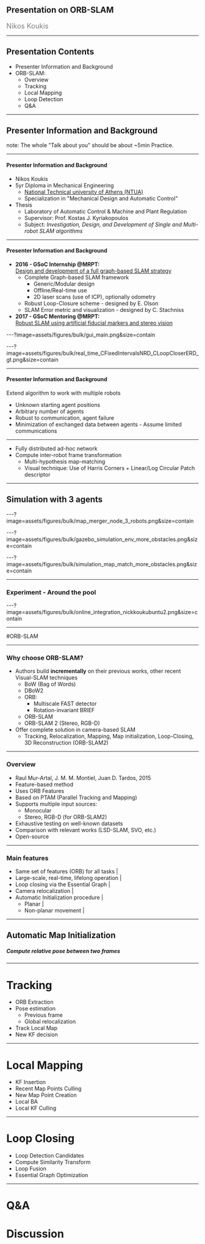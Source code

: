 <!-- .slide: class="center" -->
## Presentation on ORB-SLAM

<div style="color:gray; font-size: 1.3em">
Nikos Koukis<br>
</div>

---

## Presentation Contents

- Presenter Information and Background
- ORB-SLAM:
  - Overview
  - Tracking
  - Local Mapping
  - Loop Detection
  - Q&A


---

<!-- .slide: class="center" -->
## Presenter Information and Background

note:
The whole "Talk about you" should be about ~5min
Practice.

---

#### Presenter Information and Background

- Nikos Koukis
- 5yr Diploma in Mechanical Engineering
  + [National Technical university of Athens (NTUA)](www.mech.ntua.gr/en)
  + Specialization in "Mechanical Design and Automatic Control"
- Thesis
  + Laboratory of Automatic Control & Machine and Plant
    Regulation
  + Supervisor: Prof. Kostas J. Kyriakopoulos
  + Subject: *Investigation, Design, and Development of Single and Multi-robot
      SLAM algorithms*

---

#### Presenter Information and Background

- **2016 - GSoC Internship @MRPT:**<br>[Design and development of a full graph-based SLAM strategy](https://summerofcode.withgoogle.com/archive/2016/projects/6025600208732160/)
  - Complete Graph-based SLAM framework
    - Generic/Modular design
    - Offline/Real-time use
    - 2D laser scans (use of ICP), optionally odometry
  - Robust Loop-Closure scheme - designed by E.  Olson
  - SLAM Error metric and visualization - designed by C. Stachniss
- **2017 - GSoC Mentoring @MRPT:**<br>[Robust SLAM using artificial fiducial markers and stereo vision](https://github.com/MRPT/GSoC2017-discussions/issues/5)


---?image=assets/figures/bulk/gui_main.png&size=contain
<!-- .slide: data-background-transition="none" -->
---?image=assets/figures/bulk/real_time_CFixedIntervalsNRD_CLoopCloserERD_gt.png&size=contain
<!-- .slide: data-background-transition="none" -->

---

#### Presenter Information and Background

Extend algorithm to work with multiple robots

- Unknown starting agent positions
- Arbitrary number of agents
- Robust to communication, agent failure
- Minimization of exchanged data between agents - Assume limited communications

<hr>

- Fully distributed ad-hoc network
- Compute inter-robot frame transformation
  - Multi-hypothesis map-matching
  - Visual technique: Use of Harris Corners + Linear/Log Circular Patch descriptor

---

<!-- .slide: class="center" -->
## Simulation with 3 agents

---?image=assets/figures/bulk/map_merger_node_3_robots.png&size=contain

---?image=assets/figures/bulk/gazebo_simulation_env_more_obstacles.png&size=contain
<!-- .slide: data-background-transition="none" -->
---?image=assets/figures/bulk/simulation_map_match_more_obstacles.png&size=contain
<!-- .slide: data-background-transition="none" -->

---

<!-- .slide: class="center" -->
### Experiment - Around the pool

---?image=assets/figures/bulk/online_integration_nickkoukubuntu2.png&size=contain

---

<!-- .slide: class="center" -->
#ORB-SLAM

---

### Why choose ORB-SLAM?

- Authors build **incrementally** on their previous works, other recent
    Visual-SLAM techniques
  - BoW (Bag of Words)
  - DBoW2
  - ORB:
    - Multiscale FAST detector
    - Rotation-invariant BRIEF
  - ORB-SLAM
  - ORB-SLAM 2 (Stereo, RGB-D)
- Offer complete solution in camera-based SLAM
  - Tracking, Relocalization, Mapping, Map initialization, Loop-Closing, 3D Reconstruction
      (ORB-SLAM2)


---

### Overview

- Raul Mur-Artal, J. M. M. Montiel, Juan D. Tardos, 2015
- Feature-based method
- Uses ORB Features
- Based on PTAM (Parallel Tracking and Mapping)
- Supports multiple input sources:
  - Monocular
  - Stereo, RGB-D (for ORB-SLAM2)
- Exhaustive testing on well-known datasets
- Comparison with relevant works (LSD-SLAM, SVO, etc.)
- Open-source

---

### Main features

- Same set of features (ORB) for all tasks |
- Large-scale, real-time, lifelong operation |
- Loop closing via the Essential Graph |
- Camera relocalization |
- Automatic Initialization procedure |
  - Planar |
  - Non-planar movement  |

---

<!-- .slide: class="center" -->
## Automatic Map Initialization

##### Compute relative pose between two frames

---

# Tracking

- ORB Extraction
- Pose estimation
  - Previous frame
  - Global relocalization
- Track Local Map
- New KF decision


---

# Local Mapping

- KF Insertion
- Recent Map Points Culling
- New Map Point Creation
- Local BA
- Local KF Culling


---

# Loop Closing

- Loop Detection Candidates
- Compute Similarity Transform
- Loop Fusion
- Essential Graph Optimization

---

<!-- .slide: class="center" -->
# Q&A
# Discussion
